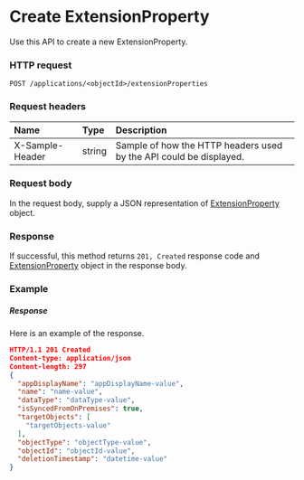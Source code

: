 # Create ExtensionProperty

Use this API to create a new ExtensionProperty.
### HTTP request
```http
POST /applications/<objectId>/extensionProperties

```
### Request headers
| Name       | Type | Description|
|:---------------|:--------|:----------|
| X-Sample-Header  | string  | Sample of how the HTTP headers used by the API could be displayed.|

### Request body
In the request body, supply a JSON representation of [ExtensionProperty](../resources/extensionproperty.md) object.


### Response
If successful, this method returns `201, Created` response code and [ExtensionProperty](../resources/extensionproperty.md) object in the response body.

### Example
##### Response
Here is an example of the response.
```json
HTTP/1.1 201 Created
Content-type: application/json
Content-length: 297
{
  "appDisplayName": "appDisplayName-value",
  "name": "name-value",
  "dataType": "dataType-value",
  "isSyncedFromOnPremises": true,
  "targetObjects": [
    "targetObjects-value"
  ],
  "objectType": "objectType-value",
  "objectId": "objectId-value",
  "deletionTimestamp": "datetime-value"
}
```

<!-- uuid: 5f77c018-68e8-4287-9687-5224b4ac2ab9
2015-10-12 23:35:00 UTC -->